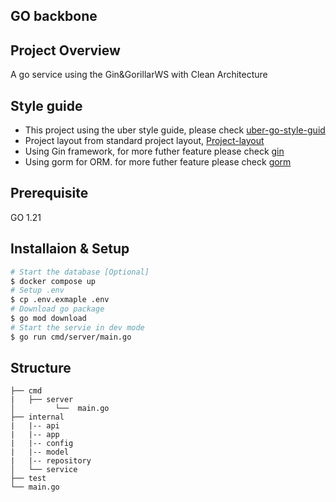 ## GO backbone

## Project Overview

A go service using the Gin&GorillarWS with Clean Architecture

## Style guide 

- This project using the uber style guide, please check [uber-go-style-guid](https://github.com/uber-go/guide)
- Project layout from standard project layout, [Project-layout](https://github.com/golang-standards/project-layout)
- Using Gin framework, for more futher feature please check [gin](https://gin-gonic.com/docs/)
- Using gorm for ORM. for more futher feature please check [gorm](https://gorm.io/)

## Prerequisite
GO 1.21 

## Installaion & Setup
```bash
# Start the database [Optional]
$ docker compose up 
# Setup .env
$ cp .env.exmaple .env 
# Download go package 
$ go mod download
# Start the servie in dev mode
$ go run cmd/server/main.go
```

## Structure 
```
├── cmd
|   ├── server
│         └──  main.go
├── internal
|   |-- api
|   |-- app
|   |-- config
|   |-- model
|   |-- repository
│   └── service
├── test
└── main.go
```
